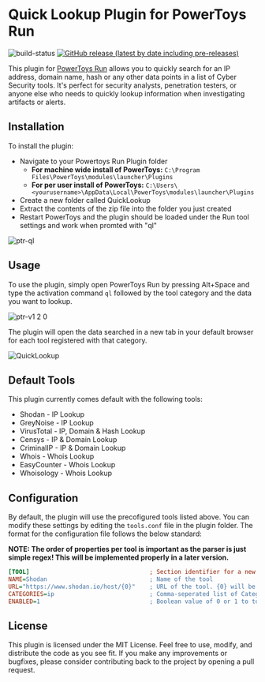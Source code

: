 # Quick Lookup Plugin for PowerToys Run 

![build-status](https://github.com/GTGalaxi/quick-lookup-ptrun/actions/workflows/dotnet.yml/badge.svg) <a href="https://github.com/GTGalaxi/quick-lookup-ptrun/releases">![GitHub release (latest by date including pre-releases)](https://img.shields.io/github/v/release/GTGalaxi/quick-lookup-ptrun?include_prereleases)</a>

This plugin for [PowerToys Run](https://learn.microsoft.com/en-us/windows/powertoys/run) allows you to quickly search for an IP address, domain name, hash or any other data points in a list of Cyber Security tools. It's perfect for security analysts, penetration testers, or anyone else who needs to quickly lookup information when investigating artifacts or alerts.

## Installation

To install the plugin:

- Navigate to your Powertoys Run Plugin folder
  - **For machine wide install of PowerToys:** `C:\Program Files\PowerToys\modules\launcher\Plugins`
  - **For per user install of PowerToys:** `C:\Users\<yourusername>\AppData\Local\PowerToys\modules\launcher\Plugins`
- Create a new folder called QuickLookup
- Extract the contents of the zip file into the folder you just created
- Restart PowerToys and the plugin should be loaded under the Run tool settings and work when promted with "ql"

![ptr-ql](https://user-images.githubusercontent.com/10473238/232273294-1e9d4fec-fb8a-45e2-8780-0214aa6ef528.png)

## Usage

To use the plugin, simply open PowerToys Run by pressing Alt+Space and type the activation command `ql` followed by the tool category and the data you want to lookup.

![ptr-v1 2 0](https://user-images.githubusercontent.com/10473238/231605857-2427613f-7206-4899-8d82-3c660cecfd98.gif)

The plugin will open the data searched in a new tab in your default browser for each tool registered with that category.

![QuickLookup](https://user-images.githubusercontent.com/10473238/227844315-0a865672-9eb3-4f35-afc5-d6c196fd009d.gif)

## Default Tools

This plugin currently comes default with the following tools:

* Shodan - IP Lookup
* GreyNoise - IP Lookup
* VirusTotal - IP, Domain & Hash Lookup
* Censys - IP & Domain Lookup
* CriminalIP - IP & Domain Lookup
* Whois - Whois Lookup
* EasyCounter - Whois Lookup
* Whoisology - Whois Lookup

## Configuration

By default, the plugin will use the precofigured tools listed above. You can modify these settings by editing the `tools.conf` file in the plugin folder.
The format for the configuration file follows the below standard:

**NOTE: The order of properties per tool is important as the parser is just simple regex! This will be implemented properly in a later version.**

```ini
[TOOL]                                  ; Section identifier for a new tool
NAME=Shodan                             ; Name of the tool
URL="https://www.shodan.io/host/{0}"    ; URL of the tool. {0} will be replaced with the user input from PowerToys Run
CATEGORIES=ip                           ; Comma-seperated list of Categories the tool can work with
ENABLED=1                               ; Boolean value of 0 or 1 to toggle the active state of the tool
```

## License

This plugin is licensed under the MIT License. Feel free to use, modify, and distribute the code as you see fit. If you make any improvements or bugfixes, please consider contributing back to the project by opening a pull request.
